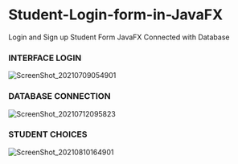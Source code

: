 # Student-Login-form-in-JavaFX
Login and Sign up Student Form JavaFX Connected with Database

### INTERFACE LOGIN 

![ScreenShot_20210709054901](https://user-images.githubusercontent.com/55191537/125805003-1fdc4397-ac57-431c-b9dc-0e62464350ce.jpeg)

### DATABASE CONNECTION 

![ScreenShot_20210712095823](https://user-images.githubusercontent.com/55191537/125805226-80b375ba-e393-4e53-97b6-d43279789db6.jpeg)

### STUDENT CHOICES

![ScreenShot_20210810164901](https://user-images.githubusercontent.com/55191537/128894622-b45744de-a1fe-48e6-b613-7a0f700ed4a6.jpeg)

